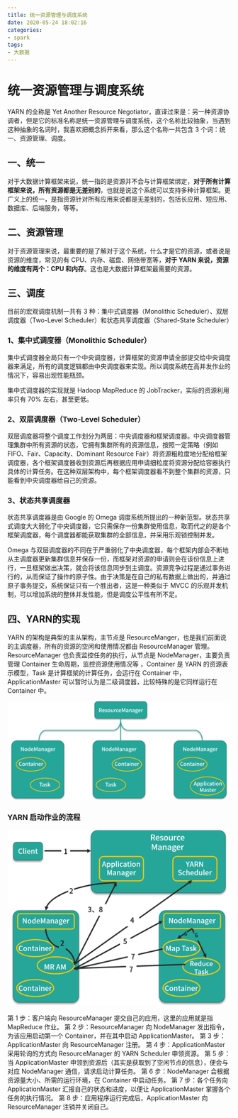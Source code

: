 ```yaml
---
title: 统一资源管理与调度系统
date: 2020-05-24 18:02:16
categories:
- spark
tags:
- 大数据
---
```


# 统一资源管理与调度系统

YARN 的全称是 Yet Another Resource Negotiator，直译过来是：另一种资源协调者，但是它的标准名称是统一资源管理与调度系统，这个名称比较抽象，当遇到这种抽象的名词时，我喜欢把概念拆开来看，那么这个名称一共包含 3 个词：统一、资源管理、调度。

<!-- more -->

## 一、统一

对于大数据计算框架来说，统一指的是资源并不会与计算框架绑定，**对于所有计算框架来说，所有资源都是无差别的**，也就是说这个系统可以支持多种计算框架。更广义上的统一，是指资源针对所有应用来说都是无差别的，包括长应用、短应用、数据库、后端服务，等等。

## 二、资源管理

对于资源管理来说，最重要的是了解对于这个系统，什么才是它的资源，或者说是资源的维度，常见的有 CPU、内存、磁盘、网络带宽等，**对于 YARN 来说，资源的维度有两个：CPU 和内存**。这也是大数据计算框架最需要的资源。

## 三、调度

目前的宏观调度机制一共有 3 种：集中式调度器（Monolithic Scheduler）、双层调度器（Two-Level Scheduler）和状态共享调度器（Shared-State Scheduler）

### 1、集中式调度器（Monolithic Scheduler）

集中式调度器全局只有一个中央调度器，计算框架的资源申请全部提交给中央调度器来满足，所有的调度逻辑都由中央调度器来实现。所以调度系统在高并发作业的情况下，容易出现性能瓶颈。

集中式调度器的实现就是 Hadoop MapReduce 的 JobTracker，实际的资源利用率只有 70% 左右，甚至更低。

### 2、双层调度器（Two-Level Scheduler）

双层调度器将整个调度工作划分为两层：中央调度器和框架调度器。中央调度器管理集群中所有资源的状态，它拥有集群所有的资源信息，按照一定策略（例如 FIFO、Fair、Capacity、Dominant Resource Fair）将资源粗粒度地分配给框架调度器，各个框架调度器收到资源后再根据应用申请细粒度将资源分配给容器执行具体的计算任务。在这种双层架构中，每个框架调度器看不到整个集群的资源，只能看到中央调度器给自己的资源。

### 3、状态共享调度器

状态共享调度器是由 Google 的 Omega 调度系统所提出的一种新范型。状态共享式调度大大弱化了中央调度器，它只需保存一份集群使用信息，取而代之的是各个框架调度器，每个调度器都能获取集群的全部信息，并采用乐观锁控制并发。

Omega 与双层调度器的不同在于严重弱化了中央调度器，每个框架内部会不断地从主调度器更新集群信息并保存一份，而框架对资源的申请则会在该份信息上进行，一旦框架做出决策，就会将该信息同步到主调度。资源竞争过程是通过事务进行的，从而保证了操作的原子性。由于决策是在自己的私有数据上做出的，并通过原子事务提交，系统保证只有一个胜出者，这是一种类似于 MVCC 的乐观并发机制，可以增加系统的整体并发性能，但是调度公平性有所不足。

## 四、YARN的实现

YARN 的架构是典型的主从架构，主节点是 ResourceManger，也是我们前面说的主调度器，所有的资源的空闲和使用情况都由 ResourceManager 管理。ResourceManager 也负责监控任务的执行，从节点是 NodeManager，主要负责管理 Container 生命周期，监控资源使用情况等 ，Container 是 YARN 的资源表示模型，Task 是计算框架的计算任务，会运行在 Container 中，ApplicationMaster 可以暂时认为是二级调度器，比较特殊的是它同样运行在 Container 中。

<img src="/统一资源管理与调度系统/yarn架构.png" alt="yarn架构" style="zoom:50%;" />

### YARN 启动作业的流程

<img src="/统一资源管理与调度系统/yarn流程.png" alt="yarn流程" style="zoom:50%;" />

第 1 步：客户端向 ResourceManager 提交自己的应用，这里的应用就是指 MapReduce 作业。
第 2 步：ResourceManager 向 NodeManager 发出指令，为该应用启动第一个 Container，并在其中启动 ApplicationMaster。
第 3 步：ApplicationMaster 向 ResourceManager 注册。
第 4 步：ApplicationMaster 采用轮询的方式向 ResourceManager 的 YARN Scheduler 申领资源。
第 5 步：当 ApplicationMaster 申领到资源后（其实是获取到了空闲节点的信息），便会与对应 NodeManager 通信，请求启动计算任务。
第 6 步：NodeManager 会根据资源量大小、所需的运行环境，在 Container 中启动任务。
第 7 步：各个任务向 ApplicationMaster 汇报自己的状态和进度，以便让 ApplicationMaster 掌握各个任务的执行情况。
第 8 步：应用程序运行完成后，ApplicationMaster 向 ResourceManager 注销并关闭自己。


